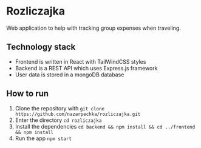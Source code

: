 # Rozliczajka
Web application to help with tracking group expenses when traveling.
## Technology stack
- Frontend is written in React with TailWindCSS styles
- Backend is a REST API which uses Express.js framework
- User data is stored in a mongoDB database
## How to run
1. Clone the repository with `git clone https://github.com/nazarpechka/rozliczajka.git` 
2. Enter the directory `cd rozliczajka`
3. Install the dependencies `cd backend && npm install && cd ../frontend && npm install`
4. Run the app `npm start`
